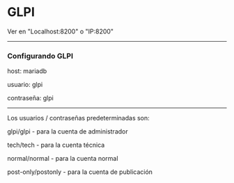 # GLPI 

Ver en "Localhost:8200" o "IP:8200" 

----------------

### Configurando GLPI

host: mariadb

usuario: glpi

contraseña: glpi

----------------

Los usuarios / contraseñas predeterminadas son:

glpi/glpi - para la cuenta de administrador

tech/tech - para la cuenta técnica

normal/normal - para la cuenta normal

post-only/postonly - para la cuenta de publicación



